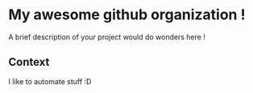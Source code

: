 # My awesome github organization !

A brief description of your project would do wonders here !

## Context

I like to automate stuff :D

